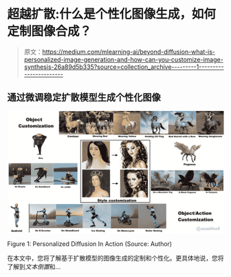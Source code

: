 # 超越扩散:什么是个性化图像生成，如何定制图像合成？

> 原文：<https://medium.com/mlearning-ai/beyond-diffusion-what-is-personalized-image-generation-and-how-can-you-customize-image-synthesis-26a89d5b335?source=collection_archive---------1----------------------->

## **通过微调稳定扩散模型生成个性化图像**

![](img/d4ba819a8f330473c17344414d7d2b2d.png)

Figure 1: Personalized Diffusion In Action (Source: Author)

在本文中，您将了解基于扩散模型的图像生成的定制和个性化。更具体地说，您将了解到*文本倒置*和…